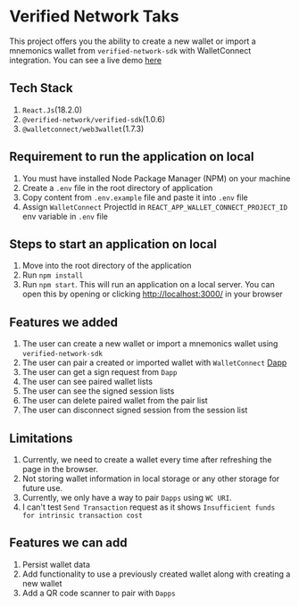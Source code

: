 # Verified Network Taks

This project offers you the ability to create a new wallet or import a mnemonics wallet from `verified-network-sdk` with WalletConnect integration. You can see a live demo [here]()

## Tech Stack

1. `React.Js`(18.2.0)
2. `@verified-network/verified-sdk`(1.0.6)
3. `@walletconnect/web3wallet`(1.7.3)

## Requirement to run the application on local

1. You must have installed Node Package Manager (NPM) on your machine
2. Create a `.env` file in the root directory of application
3. Copy content from `.env.example` file and paste it into `.env` file
4. Assign `WalletConnect` ProjectId in `REACT_APP_WALLET_CONNECT_PROJECT_ID` env variable in `.env` file

## Steps to start an application on local

1. Move into the root directory of the application
2. Run `npm install`
3. Run `npm start`. This will run an application on a local server. You can open this by opening or clicking [http://localhost:3000/](http://localhost:3000/) in your browser

## Features we added

1. The user can create a new wallet or import a mnemonics wallet using `verified-network-sdk`
2. The user can pair a created or imported wallet with `WalletConnect` [Dapp](https://react-app.walletconnect.com/)
3. The user can get a sign request from `Dapp`
4. The user can see paired wallet lists
5. The user can see the signed session lists
6. The user can delete paired wallet from the pair list
7. The user can disconnect signed session from the session list

## Limitations

1. Currently, we need to create a wallet every time after refreshing the page in the browser.
2. Not storing wallet information in local storage or any other storage for future use.
3. Currently, we only have a way to pair `Dapps` using `WC URI`.
4. I can't test `Send Transaction` request as it shows
   `Insufficient funds for intrinsic transaction cost`

## Features we can add

1. Persist wallet data
2. Add functionality to use a previously created wallet along with creating a new wallet
3. Add a QR code scanner to pair with `Dapps`
